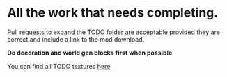 All the work that needs completing. 
===========================
Pull requests to expand the TODO folder are acceptable provided they are correct and include a link to the mod download.

**Do decoration and world gen blocks first when possible**

You can find all TODO textures [here](https://github.com/F32Organization/Faithful32-1.7.10/tree/master/TODO).
